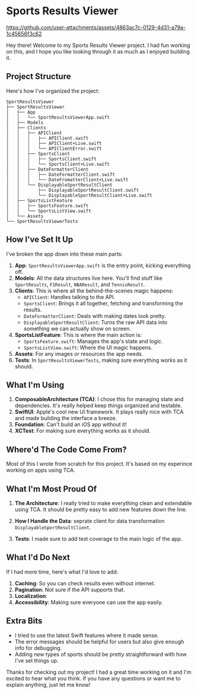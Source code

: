 # Sports Results Viewer

https://github.com/user-attachments/assets/4863ac7c-0129-4d31-a79a-1c45656f3c62

Hey there! Welcome to my Sports Results Viewer project. I had fun working on this, and I hope you like looking through it as much as I enjoyed building it.

## Project Structure

Here's how I've organized the project:

```
SportResultsViewer
├── SportResultsViewer
│   ├── App
│   │   └── SportResultsViewerApp.swift
│   ├── Models
│   ├── Clients
│   │   ├── APIClient
│   │   │   ├── APIClient.swift
│   │   │   ├── APIClient+Live.swift
│   │   │   └── APIClientError.swift
│   │   ├── SportsClient
│   │   │   ├── SportsClient.swift
│   │   │   └── SportsClient+Live.swift
│   │   ├── DateFormatterClient
│   │   │   ├── DateFormatterClient.swift
│   │   │   └── DateFromatterClient+Live.swift
│   │   └── DisplayableSportResultClient
│   │       ├── DisplayableSportResultClient.swift
│   │       └── DisplayableSportResultClient+Live.swift
│   ├── SportsListFeature
│   │   ├── SportsFeature.swift
│   │   └── SportsListView.swift
│   └── Assets
└── SportResultsViewerTests
```

## How I've Set It Up

I've broken the app down into these main parts:

1. **App**: `SportResultsViewerApp.swift` is the entry point, kicking everything off.
2. **Models**: All the data structures live here. You'll find stuff like `SportResults`, `F1Result`, `NBAResult`, and `TennisResult`.
3. **Clients**: This is where all the behind-the-scenes magic happens:
   - `APIClient`: Handles talking to the API.
   - `SportsClient`: Brings it all together, fetching and transforming the results.
   - `DateFormatterClient`: Deals with making dates look pretty.
   - `DisplayableSportResultClient`: Turns the raw API data into something we can actually show on screen.
4. **SportsListFeature**: This is where the main action is:
   - `SportsFeature.swift`: Manages the app's state and logic.
   - `SportsListView.swift`: Where the UI magic happens.
5. **Assets**: For any images or resources the app needs.
6. **Tests**: In `SportResultsViewerTests`, making sure everything works as it should.

## What I'm Using

1. **ComposableArchitecture (TCA)**: I chose this for managing state and dependencies. It's really helped keep things organized and testable.
2. **SwiftUI**: Apple's cool new UI framework. It plays really nice with TCA and made building the interface a breeze.
3. **Foundation**: Can't build an iOS app without it!
4. **XCTest**: For making sure everything works as it should.

## Where'd The Code Come From?

Most of this I wrote from scratch for this project. It's based on my experince working on apps using TCA.

## What I'm Most Proud Of

1. **The Architecture**: I really tried to make everything clean and extendable using TCA. It should be pretty easy to add new features down the line.

2. **How I Handle the Data**: seprate client for data transformation `DisplayableSportResultClient`. 

3. **Tests**: I made sure to add test coverage to the main logic of the app.

## What I'd Do Next

If I had more time, here's what I'd love to add:

1. **Caching**: So you can check results even without internet.
2. **Pagination**: Not sure if the API supports that.
3. **Localization**: 
5. **Accessibility**: Making sure everyone can use the app easily.

## Extra Bits

- I tried to use the latest Swift features where it made sense.
- The error messages should be helpful for users but also give enough info for debugging.
- Adding new types of sports should be pretty straightforward with how I've set things up.

Thanks for checking out my project! I had a great time working on it and I'm excited to hear what you think. If you have any questions or want me to explain anything, just let me know!

